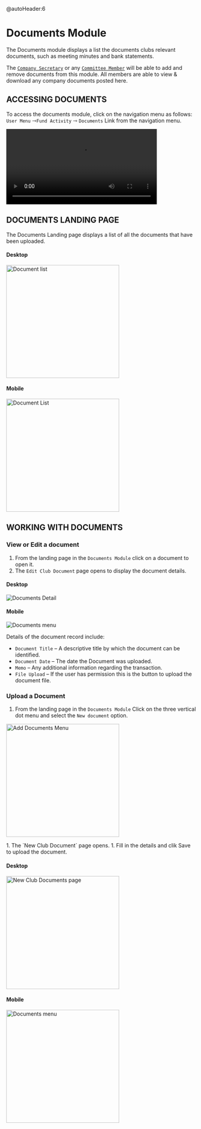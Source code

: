 @autoHeader:6
# Documents Module

The Documents module displays a list the documents clubs relevant documents, such as meeting minutes and bank statements. 

The [`Company Secretary`](10_admin_member-accounts?id=_1033-secretary-group) or any [`Committee Member`](10_admin_member-accounts?id=_1032-committee-group) will be able to add and remove documents from this module. All members are able to view & download any company documents posted here.

## ACCESSING DOCUMENTS

To access the documents module, click on the navigation menu as follows: `User Menu` &#8702;`Fund Activity` &#8702; `Documents` Link from the navigation menu.

<video src="static/video/Access_Documents.mp4" 
    width="400px" controls autoplay loop>
  <img src="static/images/5.0.1_Documents_Menu.png"/>
</video>


## DOCUMENTS LANDING PAGE
The Documents Landing page displays a list of all the documents that have been uploaded.
<!-- tabs:start -->
#### **Desktop**
<p>
    <img src="static/images/5.0.2_Documents.png"  width="300px" alt="Document list">
</p>

 #### **Mobile**
 <p>
    <img src="static/images/5.0.2_Documents_Mobile.png"  width="300px" alt="Document List">
</p>
<!-- tabs:end -->

## WORKING WITH DOCUMENTS

### View or Edit a document
1. From the landing page in the `Documents Module` click on a document to open it.
1. The `Edit Club Document` page opens to display the document details.

<!-- tabs:start -->
#### **Desktop**
<p>
    <img src="static/images/5.0.3_Document_Detail.png" alt="Documents Detail">
</p>

#### **Mobile**
<p>
    <img src="static/images/5.0.3_Document_Detail_Mobile.png" alt="Documents menu">
</p>
<!-- tabs:end -->

Details of the document record include:

- `Document Title` – A descriptive title by which the document can be identified.
- `Document Date` – The date the Document was uploaded.
- `Memo` – Any additional information regarding the transaction.
- `File Upload` – If the user has permission this is the button to upload the document file.


### Upload a Document
1. From the landing page in the `Documents Module` Click on the three vertical dot menu and select the `New document` option.
<p>
    <img src="static/images/5.0.4_Add_Document_Menu.png"  width="300px" alt="Add Documents Menu">
</p>
1. The `New Club Document` page opens.
1. Fill in the details and clik Save to upload the document.

<!-- tabs:start -->
#### **Desktop**
<p>
    <img src="static/images/5.0.4_Document_Upload.png"  width="300px" alt="New Club Documents page">
</p>

#### **Mobile**
<p>
    <img src="static/images/5.0.4_Document_Upload_Mobile.png"  width="300px" alt="Documents menu">
</p>
<!-- tabs:end -->




